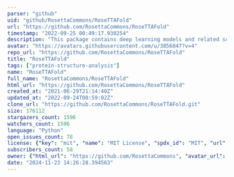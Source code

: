 ```yaml
---
parser: "github"
uid: "github/RosettaCommons/RoseTTAFold"
url: "https://github.com/RosettaCommons/RoseTTAFold"
timestamp: "2022-09-25 00:49:17.930254"
description: "This package contains deep learning models and related scripts for RoseTTAFold"
avatar: "https://avatars.githubusercontent.com/u/3856847?v=4"
repo_url: "https://github.com/RosettaCommons/RoseTTAFold"
title: "RoseTTAFold"
tags: ["protein-structure-analysis"]
name: "RoseTTAFold"
full_name: "RosettaCommons/RoseTTAFold"
html_url: "https://github.com/RosettaCommons/RoseTTAFold"
created_at: "2021-06-29T21:14:40Z"
updated_at: "2022-09-24T00:59:02Z"
clone_url: "https://github.com/RosettaCommons/RoseTTAFold.git"
size: 176112
stargazers_count: 1596
watchers_count: 1596
language: "Python"
open_issues_count: 78
license: {"key": "mit", "name": "MIT License", "spdx_id": "MIT", "url": "https://api.github.com/licenses/mit", "node_id": "MDc6TGljZW5zZTEz"}
subscribers_count: 58
owner: {"html_url": "https://github.com/RosettaCommons", "avatar_url": "https://avatars.githubusercontent.com/u/3856847?v=4", "login": "RosettaCommons", "type": "Organization"}
date: "2024-11-23 14:26:28.394563"
---
```

